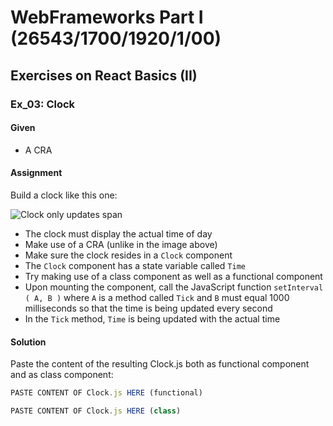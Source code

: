 # WebFrameworks Part I (26543/1700/1920/1/00)

## Exercises on React Basics (II)

### Ex_03: Clock

#### Given

- A CRA

#### Assignment

Build a clock like this one:

![Clock only updates span](Media/Ex_03_Clock_Update.png)

- The clock must display the actual time of day
- Make use of a CRA (unlike in the image above)
- Make sure the clock resides in a `Clock` component
- The `Clock` component has a state variable called `Time`
- Try making use of a class component as well as a functional component
- Upon mounting the component, call the JavaScript function `setInterval ( A, B )` where `A` is a method called `Tick` and `B` must equal 1000 milliseconds so that the time is being updated every second
- In the `Tick` method, `Time` is being updated with the actual time

#### Solution

Paste the content of the resulting Clock.js both as functional component and as class component:

```js (Clock.js - functional)
PASTE CONTENT OF Clock.js HERE (functional)
```

```js (Clock.js - class)
PASTE CONTENT OF Clock.js HERE (class)
```
